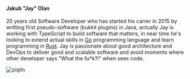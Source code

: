 #### Jakub "Jay" Olan
20 years old Software Developer who has started his carrer in 2015 by writting first pseudo-software (bukkit plugins) in Java, actually Jay is working with TypeScript to build software that matters, in near time he's looking to extend actual skills in [Go]() programming language and learn programming in [Rust](). Jay is passionate about good architecture and DevOps to deliver good and scalable software and avoid moments where other developer says "What the fu\*k?!" when sees code.

<p align="left"> <img src="https://komarev.com/ghpvc/?username=ziqiln" alt="ziqiln" /> </p>
